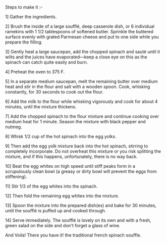 Steps to make it :-

1] Gather the ingredients.

2] Brush the inside of a large soufflé, deep casserole dish, or 6 individual ramekins with 1 1/2 tablespoons of softened butter. Sprinkle the buttered surface evenly with grated Parmesan cheese and put to one side while you prepare the filling. 

3] Gently heat a large saucepan, add the chopped spinach and sauté until it wilts and the juices have evaporated—keep a close eye on this as the spinach can catch quite easily and burn.

4] Preheat the oven to 375 F.

5] In a separate medium saucepan, melt the remaining butter over medium heat and stir in the flour and salt with a wooden spoon. Cook, whisking constantly, for 30 seconds to cook out the flour.

6] Add the milk to the flour while whisking vigorously and cook for about 4 minutes, until the mixture thickens. 

7] Add the chopped spinach to the flour mixture and continue cooking over medium heat for 1 minute. Season the mixture with black pepper and nutmeg.

8] Whisk 1/2 cup of the hot spinach into the egg yolks.

9] Then add the egg yolk mixture back into the hot spinach, stirring to completely incorporate. Do not overheat this mixture or you risk splitting the mixture, and if this happens, unfortunately, there is no way back. 

10] Beat the egg whites on high speed until stiff peaks form in a scrupulously clean bowl (a greasy or dirty bowl will prevent the eggs from stiffening).

11] Stir 1/3 of the egg whites into the spinach.

12] Then fold the remaining egg whites into the mixture.

13] Spoon the mixture into the prepared dish(es) and bake for 30 minutes, until the soufflé is puffed up and cooked through.

14] Serve immediately. The soufflé is lovely on its own and with a fresh, green salad on the side and don't forget a glass of wine.

And Voila! There you have it! the traditional french spinach souffle.